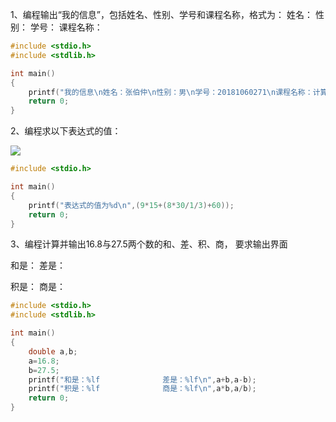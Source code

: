 1、编程输出“我的信息”，包括姓名、性别、学号和课程名称，格式为：
    姓名：
    性别：
    学号：
    课程名称：

```c
#include <stdio.h>
#include <stdlib.h>

int main()
{
    printf("我的信息\n姓名：张伯仲\n性别：男\n学号：20181060271\n课程名称：计算机程序设计实验\n");
    return 0;
}
```

 2、编程求以下表达式的值：

![](https://upload-images.jianshu.io/upload_images/19680844-7fde0b5044b61478.png?imageMogr2/auto-orient/strip%7CimageView2/2/w/1240)

```c
#include <stdio.h>

int main()
{
    printf("表达式的值为%d\n",(9*15+(8*30/1/3)+60));
    return 0;
}
```

3、编程计算并输出16.8与27.5两个数的和、差、积、商， 要求输出界面

和是：                 差是：

积是：                 商是：

```c
#include <stdio.h>
#include <stdlib.h>

int main()
{
    double a,b;
    a=16.8;
    b=27.5;
    printf("和是：%lf              差是：%lf\n",a+b,a-b);
    printf("积是：%lf              商是：%lf\n",a*b,a/b);
    return 0;
}
```

